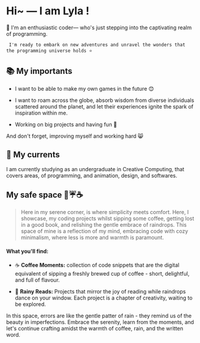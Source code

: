 # Hi~ — I am Lyla !  

🌸 I'm an enthusiastic coder— who's just stepping into the captivating realm of programming.

     I'm ready to embark on new adventures and unravel the wonders that the programming universe holds ⭐ 


## 📚 My importants

- I want to be able to make my own games in the future 😊
  
- I want to roam across the globe, absorb wisdom from diverse individuals scattered around the planet, and let their experiences ignite the spark of inspiration within me.

- Working on big projects and having fun 💜

And don't forget, improving myself and working hard 😸

## 🐋 My currents

I am currently studying as an undergraduate in Creative Computing, that covers areas, of programming, and animation, design, and softwares.
     

## My safe space  📃☔☕

> Here in my serene corner, is where simplicity meets comfort. Here, I showcase, my coding projects whilst sipping some coffee, getting lost in a good book, and relishing the gentle embrace of raindrops. This space of mine is a reflection of my mind, embracing code with cozy minimalism, where less is more and warmth is paramount.


#### What you'll find:

- ☕️ **Coffee Moments:** collection of code snippets that are the digital equivalent of sipping a freshly brewed cup of coffee - short, delightful, and full of flavour.

- 📖 **Rainy Reads:** Projects that mirror the joy of reading while raindrops dance on your window. Each project is a chapter of creativity, waiting to be explored.


In this space, errors are like the gentle patter of rain - they remind us of the beauty in imperfections. Embrace the serenity, learn from the moments, and let's continue crafting amidst the warmth of coffee, rain, and the written word.
